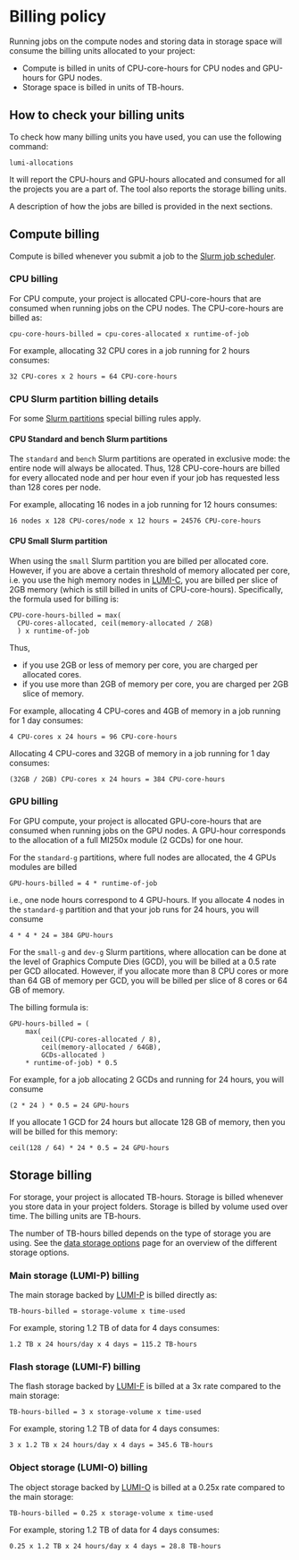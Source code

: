 [lumi-c]: ../../hardware/lumic.md
[lumi-f]: ../../storage/parallel-filesystems/lumif.md
[lumi-p]: ../../storage/parallel-filesystems/lumip.md
[lumi-o]: ../../storage/lumio/index.md
[slurm-quickstart]: ../../runjobs/scheduled-jobs/slurm-quickstart.md
[slurm-partitions]: ../../runjobs/scheduled-jobs/partitions.md
[data-storage-options]: ../../storage/index.md

# Billing policy

Running jobs on the compute nodes and storing data in storage space will consume
the billing units allocated to your project:

- Compute is billed in units of CPU-core-hours for CPU nodes and GPU-hours for GPU nodes.
- Storage space is billed in units of TB-hours.

## How to check your billing units

To check how many billing units you have used, you can use the following command:

```
lumi-allocations
```

It will report the CPU-hours and GPU-hours allocated and consumed for all the projects
you are a part of. The tool also reports the storage billing units.

A description of how the jobs are billed is provided in the next sections.  

## Compute billing

Compute is billed whenever you submit a job to the [Slurm job scheduler][slurm-quickstart].

### CPU billing

For CPU compute, your project is allocated CPU-core-hours that are consumed
when running jobs on the CPU nodes. The CPU-core-hours are billed as:

```text
cpu-core-hours-billed = cpu-cores-allocated x runtime-of-job
```

For example, allocating 32 CPU cores in a job running for 2 hours consumes:

```text
32 CPU-cores x 2 hours = 64 CPU-core-hours
```

### CPU Slurm partition billing details

For some [Slurm partitions][slurm-partitions] special billing rules apply.

#### CPU Standard and bench Slurm partitions

The `standard` and `bench` Slurm partitions are operated in exclusive mode: the
entire node will always be allocated. Thus, 128 CPU-core-hours are billed for
every allocated node and per hour even if your job has requested less than 128
cores per node.

For example, allocating 16 nodes in a job running for 12 hours consumes:

```text
16 nodes x 128 CPU-cores/node x 12 hours = 24576 CPU-core-hours
```

#### CPU Small Slurm partition

When using the `small` Slurm partition you are billed per allocated core.
However, if you are above a certain threshold of memory allocated per core,
i.e. you use the high memory nodes in [LUMI-C][lumi-c], you are billed per
slice of 2GB memory (which is still billed in units of CPU-core-hours).
Specifically, the formula used for billing is:

```text
CPU-core-hours-billed = max(
  CPU-cores-allocated, ceil(memory-allocated / 2GB)
  ) x runtime-of-job
```

Thus,

- if you use 2GB or less of memory per core, you are charged per allocated
  cores.
- if you use more than 2GB of memory per core, you are charged per 2GB slice
  of memory.

For example, allocating 4 CPU-cores and 4GB of memory in a job running for 1 day
consumes:

```text
4 CPU-cores x 24 hours = 96 CPU-core-hours
```

Allocating 4 CPU-cores and 32GB of memory in a job running for 1 day consumes:

```text
(32GB / 2GB) CPU-cores x 24 hours = 384 CPU-core-hours
```

### GPU billing

For GPU compute, your project is allocated GPU-core-hours that are consumed
when running jobs on the GPU nodes. A GPU-hour corresponds to the allocation
of a full MI250x module (2 GCDs) for one hour.

For the `standard-g` partitions, where full nodes are
allocated, the 4 GPUs modules are billed

```text
GPU-hours-billed = 4 * runtime-of-job
```

i.e., one node hours correspond to 4 GPU-hours. If you allocate 4 nodes in the
`standard-g` partition and that your job runs for 24 hours,
you will consume

```text
4 * 4 * 24 = 384 GPU-hours
```

For the `small-g` and `dev-g` Slurm partitions, where allocation can be done at 
the level of Graphics Compute Dies (GCD), you will be billed at a 0.5 rate per
GCD allocated. However, if you allocate more than 8 CPU cores or more than 64 GB
of memory per GCD, you will be billed per slice of 8 cores or 64 GB of memory.

The billing formula is:

```text
GPU-hours-billed = (
    max(
        ceil(CPU-cores-allocated / 8),
        ceil(memory-allocated / 64GB),
        GCDs-allocated )
    * runtime-of-job) * 0.5
```

For example, for a job allocating 2 GCDs and running for 24 hours, you will 
consume

```text
(2 * 24 ) * 0.5 = 24 GPU-hours
```

If you allocate 1 GCD for 24 hours but allocate 128 GB of memory, then you will
be billed for this memory:

```
ceil(128 / 64) * 24 * 0.5 = 24 GPU-hours
```

## Storage billing

For storage, your project is allocated TB-hours. Storage is billed whenever you
store data in your project folders. Storage is billed by volume used over time.
The billing units are TB-hours.

The number of TB-hours billed depends on the type of storage you are using. See
the [data storage options][data-storage-options] page for an overview of the different storage options.

### Main storage (LUMI-P) billing

The main storage backed by [LUMI-P][lumi-p] is billed directly as:

```text
TB-hours-billed = storage-volume x time-used
```

For example, storing 1.2 TB of data for 4 days consumes:

```text
1.2 TB x 24 hours/day x 4 days = 115.2 TB-hours
```

### Flash storage (LUMI-F) billing

The flash storage backed by [LUMI-F][lumi-f] is billed at a 3x rate compared
to the main storage:

```text
TB-hours-billed = 3 x storage-volume x time-used
```

For example, storing 1.2 TB of data for 4 days consumes:

```text
3 x 1.2 TB x 24 hours/day x 4 days = 345.6 TB-hours
```

### Object storage (LUMI-O) billing

The object storage backed by [LUMI-O][lumi-o] is billed at a 0.25x rate compared
to the main storage:

```text
TB-hours-billed = 0.25 x storage-volume x time-used
```

For example, storing 1.2 TB of data for 4 days consumes:

```text
0.25 x 1.2 TB x 24 hours/day x 4 days = 28.8 TB-hours
```
